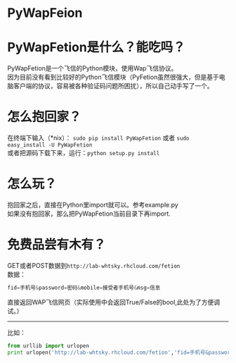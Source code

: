 ﻿PyWapFeion  
==========

PyWapFetion是什么？能吃吗？  
==========

PyWapFetion是一个飞信的Python模块，使用Wap飞信协议。  
因为目前没有看到比较好的Python飞信模块（PyFetion虽然很强大，但是基于电脑客户端的协议，容易被各种验证码问题所困扰），所以自己动手写了一个。

怎么抱回家？
==========

在终端下输入（*nix）： `sudo pip install PyWapFetion` 或者 `sudo easy_install -U PyWapFetion`  
或者把源码下载下来，运行：`python setup.py install`

怎么玩？
==========
抱回家之后，直接在Python里import就可以。参考example.py  
如果没有抱回家，那么把PyWapFetion当前目录下再import.  

免费品尝有木有？
==========
GET或者POST数据到`http://lab-whtsky.rhcloud.com/fetion`  
数据：  
  
```python  
fid=手机号&password=密码&mobile=接受者手机号&msg=信息
```  
直接返回WAP飞信网页（实际使用中会返回True/False的bool,此处为了方便调试。）  
***  
比如：  
  
```python
from urllib import urlopen
print urlopen('http://lab-whtsky.rhcloud.com/fetion','fid=手机号&password=密码&mobile=接受者手机号&msg=信息').read()
```